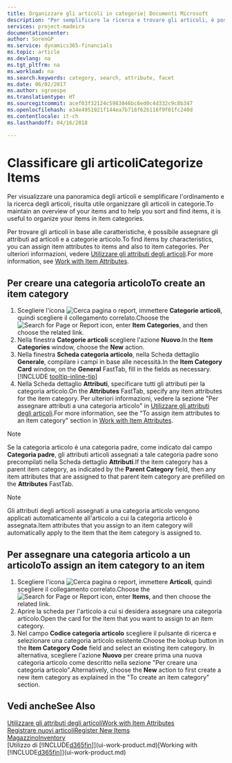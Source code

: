 ```yaml
---
title: Organizzare gli articoli in categorie| Documenti Microsoft
description: "Per semplificare la ricerca e trovare gli articoli, è possibile assegnare gli attributi degli articoli e organizzare gli articoli in categorie."
services: project-madeira
documentationcenter: 
author: SorenGP
ms.service: dynamics365-financials
ms.topic: article
ms.devlang: na
ms.tgt_pltfrm: na
ms.workload: na
ms.search.keywords: category, search, attribute, facet
ms.date: 06/02/2017
ms.author: sgroespe
ms.translationtype: HT
ms.sourcegitcommit: acef03f32124c5983846bc6ed0c4d332c9c8b347
ms.openlocfilehash: e34e4951921f144ea7b718f62b116f9f01fc240d
ms.contentlocale: it-ch
ms.lasthandoff: 04/16/2018

---
```

# <a name="categorize-items"></a><span data-ttu-id="4a1b9-103">Classificare gli articoli</span><span class="sxs-lookup"><span data-stu-id="4a1b9-103">Categorize Items</span></span>
<span data-ttu-id="4a1b9-104">Per visualizzare una panoramica degli articoli e semplificare l'ordinamento e la ricerca degli articoli, risulta utile organizzare gli articoli in categorie.</span><span class="sxs-lookup"><span data-stu-id="4a1b9-104">To maintain an overview of your items and to help you sort and find items, it is useful to organize your items in item categories.</span></span>

<span data-ttu-id="4a1b9-105">Per trovare gli articoli in base alle caratteristiche, è possibile assegnare gli attributi ad articoli e a categorie articolo.</span><span class="sxs-lookup"><span data-stu-id="4a1b9-105">To find items by characteristics, you can assign item attributes to items and also to item categories.</span></span> <span data-ttu-id="4a1b9-106">Per ulteriori informazioni, vedere [Utilizzare gli attributi degli articoli](inventory-how-work-item-attributes.md).</span><span class="sxs-lookup"><span data-stu-id="4a1b9-106">For more information, see [Work with Item Attributes](inventory-how-work-item-attributes.md).</span></span>

## <a name="to-create-an-item-category"></a><span data-ttu-id="4a1b9-107">Per creare una categoria articolo</span><span class="sxs-lookup"><span data-stu-id="4a1b9-107">To create an item category</span></span>
1. <span data-ttu-id="4a1b9-108">Scegliere l'icona ![Cerca pagina o report](media/ui-search/search_small.png "icona Cerca pagina o report"), immettere **Categorie articoli**, quindi scegliere il collegamento correlato.</span><span class="sxs-lookup"><span data-stu-id="4a1b9-108">Choose the ![Search for Page or Report](media/ui-search/search_small.png "Search for Page or Report icon") icon, enter **Item Categories**, and then choose the related link.</span></span>
2. <span data-ttu-id="4a1b9-109">Nella finestra **Categorie articoli** scegliere l'azione **Nuovo**.</span><span class="sxs-lookup"><span data-stu-id="4a1b9-109">In the **Item Categories** window, choose the **New** action.</span></span>
3. <span data-ttu-id="4a1b9-110">Nella finestra **Scheda categoria articolo**, nella Scheda dettaglio **Generale**, compilare i campi in base alle necessità.</span><span class="sxs-lookup"><span data-stu-id="4a1b9-110">In the **Item Category Card** window, on the **General** FastTab, fill in the fields as necessary.</span></span> [!INCLUDE [tooltip-inline-tip](includes/tooltip-inline-tip_md.md)]
4. <span data-ttu-id="4a1b9-111">Nella Scheda dettaglio **Attributi**, specificare tutti gli attributi per la categoria articolo.</span><span class="sxs-lookup"><span data-stu-id="4a1b9-111">On the **Attributes** FastTab, specify any item attributes for the item category.</span></span> <span data-ttu-id="4a1b9-112">Per ulteriori informazioni, vedere la sezione "Per assegnare attributi a una categoria articolo" in [Utilizzare gli attributi degli articoli](inventory-how-work-item-attributes.md).</span><span class="sxs-lookup"><span data-stu-id="4a1b9-112">For more information, see the "To assign item attributes to an item category" section in [Work with Item Attributes](inventory-how-work-item-attributes.md).</span></span>

> [!NOTE]  
>   <span data-ttu-id="4a1b9-113">Se la categoria articolo è una categoria padre, come indicato dal campo **Categoria padre**, gli attributi articoli assegnati a tale categoria padre sono precompilati nella Scheda dettaglio **Attributi**.</span><span class="sxs-lookup"><span data-stu-id="4a1b9-113">If the item category has a parent item category, as indicated by the **Parent Category** field, then any item attributes that are assigned to that parent item category are prefilled on the **Attributes** FastTab.</span></span>

> [!NOTE]  
>   <span data-ttu-id="4a1b9-114">Gli attributi degli articoli assegnati a una categoria articolo vengono applicati automaticamente all'articolo a cui la categoria articolo è assegnata.</span><span class="sxs-lookup"><span data-stu-id="4a1b9-114">Item attributes that you assign to an item category will automatically apply to the item that the item category is assigned to.</span></span>

## <a name="to-assign-an-item-category-to-an-item"></a><span data-ttu-id="4a1b9-115">Per assegnare una categoria articolo a un articolo</span><span class="sxs-lookup"><span data-stu-id="4a1b9-115">To assign an item category to an item</span></span>
1. <span data-ttu-id="4a1b9-116">Scegliere l'icona ![Cerca pagina o report](media/ui-search/search_small.png "icona Cerca pagina o report"), immettere **Articoli**, quindi scegliere il collegamento correlato.</span><span class="sxs-lookup"><span data-stu-id="4a1b9-116">Choose the ![Search for Page or Report](media/ui-search/search_small.png "Search for Page or Report icon") icon, enter **Items**, and then choose the related link.</span></span>
2. <span data-ttu-id="4a1b9-117">Aprire la scheda per l'articolo a cui si desidera assegnare una categoria articolo.</span><span class="sxs-lookup"><span data-stu-id="4a1b9-117">Open the card for the item that you want to assign to an item category.</span></span>
3. <span data-ttu-id="4a1b9-118">Nel campo **Codice categoria articolo** scegliere il pulsante di ricerca e selezionare una categoria articolo esistente.</span><span class="sxs-lookup"><span data-stu-id="4a1b9-118">Choose the lookup button in the **Item Category Code** field and select an existing item category.</span></span> <span data-ttu-id="4a1b9-119">In alternativa, scegliere l'azione **Nuovo** per creare prima una nuova categoria articolo come descritto nella sezione "Per creare una categoria articolo".</span><span class="sxs-lookup"><span data-stu-id="4a1b9-119">Alternatively, choose the **New** action to first create a new item category as explained in the "To create an item category" section.</span></span>

## <a name="see-also"></a><span data-ttu-id="4a1b9-120">Vedi anche</span><span class="sxs-lookup"><span data-stu-id="4a1b9-120">See Also</span></span>
[<span data-ttu-id="4a1b9-121">Utilizzare gli attributi degli articoli</span><span class="sxs-lookup"><span data-stu-id="4a1b9-121">Work with Item Attributes</span></span>](inventory-how-work-item-attributes.md)  
[<span data-ttu-id="4a1b9-122">Registrare nuovi articoli</span><span class="sxs-lookup"><span data-stu-id="4a1b9-122">Register New Items</span></span>](inventory-how-register-new-items.md)  
[<span data-ttu-id="4a1b9-123">Magazzino</span><span class="sxs-lookup"><span data-stu-id="4a1b9-123">Inventory</span></span>](inventory-manage-inventory.md)  
<span data-ttu-id="4a1b9-124">[Utilizzo di [!INCLUDE[d365fin](includes/d365fin_md.md)]](ui-work-product.md)</span><span class="sxs-lookup"><span data-stu-id="4a1b9-124">[Working with [!INCLUDE[d365fin](includes/d365fin_md.md)]](ui-work-product.md)</span></span>

